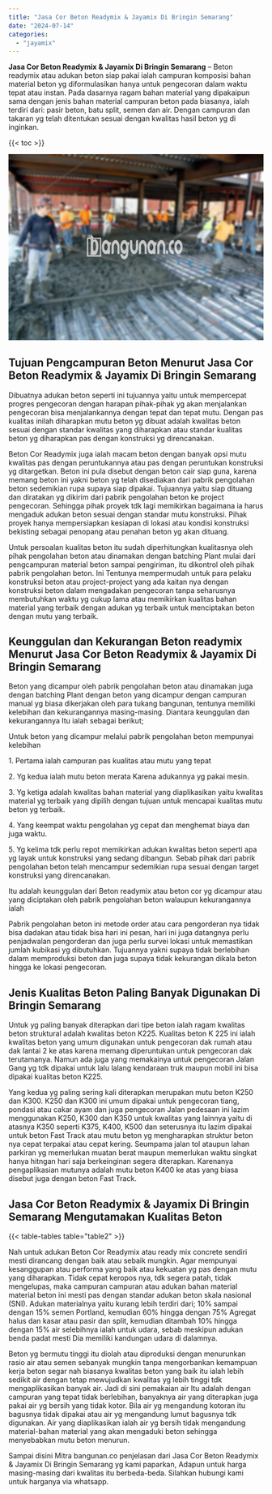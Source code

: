 ```yaml
---
title: "Jasa Cor Beton Readymix & Jayamix Di Bringin Semarang"
date: "2024-07-14"
categories: 
  - "jayamix"
---
```


**Jasa Cor Beton Readymix & Jayamix Di Bringin Semarang** – Beton readymix atau adukan beton siap pakai ialah campuran komposisi bahan material beton yg diformulasikan hanya untuk pengecoran dalam waktu tepat atau instan. Pada dasarnya ragam bahan material yang dipakaipun sama dengan jenis bahan material campuran beton pada biasanya, ialah terdiri dari: pasir beton, batu split, semen dan air. Dengan campuran dan takaran yg telah ditentukan sesuai dengan kwalitas hasil beton yg di inginkan.

{{< toc >}}

![Jasa Cor Beton Readymix & Jayamix Di Bringin Semarang](/images/jasa-cor-readymix-54.png)

## Tujuan Pengcampuran Beton Menurut Jasa Cor Beton Readymix & Jayamix Di Bringin Semarang

Dibuatnya adukan beton seperti ini tujuannya yaitu untuk mempercepat progres pengecoran dengan harapan pihak-pihak yg akan menjalankan pengecoran bisa menjalankannya dengan tepat dan tepat mutu. Dengan pas kualitas inilah diharapkan mutu beton yg dibuat adalah kwalitas beton sesuai dengan standar kwalitas yang diharapkan atau standar kualitas beton yg diharapkan pas dengan konstruksi yg direncanakan.

Beton Cor Readymix juga ialah macam beton dengan banyak opsi mutu kwalitas pas dengan peruntukannya atau pas dengan peruntukan konstruksi yg ditargetkan. Beton ini pula disebut dengan beton cair siap guna, karena memang beton ini yakni beton yg telah disediakan dari pabrik pengolahan beton sedemikian rupa supaya siap dipakai. Tujuannya yaitu siap dituang dan diratakan yg dikirim dari pabrik pengolahan beton ke project pengecoran. Sehingga pihak proyek tdk lagi memikirkan bagaimana ia harus mengaduk adukan beton sesuai dengan standar mutu konstruksi. Pihak proyek hanya mempersiapkan kesiapan di lokasi atau kondisi konstruksi bekisting sebagai penopang atau penahan beton yg akan dituang.

Untuk persoalan kualitas beton itu sudah diperhitungkan kualitasnya oleh pihak pengolahan beton atau dinamakan dengan batching Plant mulai dari pengcampuran material beton sampai pengiriman, itu dikontrol oleh pihak pabrik pengolahan beton. Ini Tentunya mempermudah untuk para pelaku konstruksi beton atau project-project yang ada kaitan nya dengan konstruksi beton dalam mengadakan pengecoran tanpa seharusnya membutuhkan waktu yg cukup lama atau memikirkan kualitas bahan material yang terbaik dengan adukan yg terbaik untuk menciptakan beton dengan mutu yang terbaik.

## Keunggulan dan Kekurangan Beton readymix Menurut Jasa Cor Beton Readymix & Jayamix Di Bringin Semarang

Beton yang dicampur oleh pabrik pengolahan beton atau dinamakan juga dengan batching Plant dengan beton yang dicampur dengan campuran manual yg biasa dikerjakan oleh para tukang bangunan, tentunya memiliki kelebihan dan kekurangannya masing-masing. Diantara keunggulan dan kekurangannya Itu ialah sebagai berikut;

Untuk beton yang dicampur melalui pabrik pengolahan beton mempunyai kelebihan

1\. Pertama ialah campuran pas kualitas atau mutu yang tepat

2\. Yg kedua ialah mutu beton merata Karena adukannya yg pakai mesin.

3\. Yg ketiga adalah kwalitas bahan material yang diaplikasikan yaitu kwalitas material yg terbaik yang dipilih dengan tujuan untuk mencapai kualitas mutu beton yg terbaik.

4\. Yang keempat waktu pengolahan yg cepat dan menghemat biaya dan juga waktu.

5\. Yg kelima tdk perlu repot memikirkan adukan kwalitas beton seperti apa yg layak untuk konstruksi yang sedang dibangun. Sebab pihak dari pabrik pengolahan beton telah mencampur sedemikian rupa sesuai dengan target konstruksi yang direncanakan.

Itu adalah keunggulan dari Beton readymix atau beton cor yg dicampur atau yang diciptakan oleh pabrik pengolahan beton walaupun kekurangannya ialah

Pabrik pengolahan beton ini metode order atau cara pengorderan nya tidak bisa dadakan atau tidak bisa hari ini pesan, hari ini juga datangnya perlu penjadwalan pengorderan dan juga perlu survei lokasi untuk memastikan jumlah kubikasi yg dibutuhkan. Tujuannya yakni supaya tidak berlebihan dalam memproduksi beton dan juga supaya tidak kekurangan dikala beton hingga ke lokasi pengecoran.

## Jenis Kualitas Beton Paling Banyak Digunakan Di Bringin Semarang

Untuk yg paling banyak diterapkan dari tipe beton ialah ragam kwalitas beton struktural adalah kwalitas beton K225. Kualitas beton K 225 ini ialah kwalitas beton yang umum digunakan untuk pengecoran dak rumah atau dak lantai 2 ke atas karena memang diperuntukan untuk pengecoran dak terutamanya. Namun ada juga yang memakainya untuk pengecoran Jalan Gang yg tdk dipakai untuk lalu lalang kendaraan truk maupun mobil ini bisa dipakai kualitas beton K225.

Yang kedua yg paling sering kali diterapkan merupakan mutu beton K250 dan K300. K250 dan K300 ini umum dipakai untuk pengecoran tiang, pondasi atau cakar ayam dan juga pengecoran Jalan pedesaan ini lazim menggunakan K250, K300 dan K350 untuk kwalitas yang lainnya yaitu di atasnya K350 seperti K375, K400, K500 dan seterusnya itu lazim dipakai untuk beton Fast Track atau mutu beton yg mengharapkan struktur beton nya cepat terpakai atau cepat kering. Seumpama jalan tol ataupun lahan parkiran yg memerlukan muatan berat maupun memerlukan waktu singkat hanya hitngan hari saja berkeinginan segera diterapkan. Karenanya pengaplikasian mutunya adalah mutu beton K400 ke atas yang biasa disebut juga dengan beton Fast Track.

## Jasa Cor Beton Readymix & Jayamix Di Bringin Semarang Mengutamakan Kualitas Beton

{{< table-tables table="table2" >}}

Nah untuk adukan Beton Cor Readymix atau ready mix concrete sendiri mesti dirancang dengan baik atau sebaik mungkin. Agar mempunyai kesanggupan atau performa yang baik atau kekuatan yg pas dengan mutu yang diharapkan. Tidak cepat keropos nya, tdk segera patah, tidak mengelupas, maka campuran campuran atau adukan bahan material material beton ini mesti pas dengan standar adukan beton skala nasional (SNI). Adukan materialnya yaitu kurang lebih terdiri dari; 10% sampai dengan 15% semen Portland, kemudian 60% hingga dengan 75% Agregat halus dan kasar atau pasir dan split, kemudian ditambah 10% hingga dengan 15% air selebihnya ialah untuk udara, sebab meskipun adukan benda padat mesti Dia memiliki kandungan udara di dalamnya.

Beton yg bermutu tinggi itu diolah atau diproduksi dengan menurunkan rasio air atau semen sebanyak mungkin tanpa mengorbankan kemampuan kerja beton segar nah biasanya kwalitas beton yang baik itu ialah lebih sedikit air dengan tetap mewujudkan kwalitas yg lebih tinggi tdk mengaplikasikan banyak air. Jadi di sini pemakaian air Itu adalah dengan campuran yang tepat tidak berlebihan, banyaknya air yang diterapkan juga pakai air yg bersih yang tidak kotor. Bila air yg mengandung kotoran itu bagusnya tidak dipakai atau air yg mengandung lumut bagusnya tdk digunakan. Air yang diaplikasikan ialah air yg bersih tidak mengandung material-bahan material yang akan mengaduki beton sehingga menyebabkan mutu beton menurun.

Sampai disini Mitra bangunan.co penjelasan dari Jasa Cor Beton Readymix & Jayamix Di Bringin Semarang yg kami paparkan, Adapun untuk harga masing-masing dari kwalitas itu berbeda-beda. Silahkan hubungi kami untuk harganya via whatsapp.
